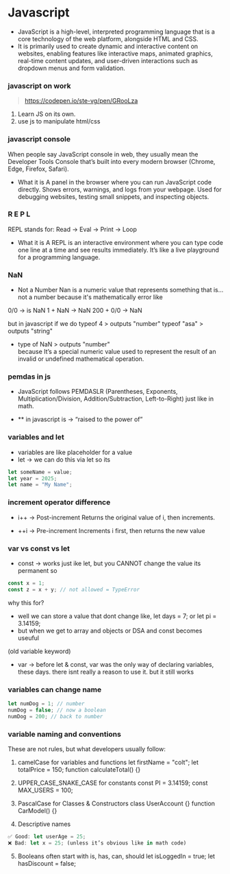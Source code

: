 # Javascript

- JavaScript is a high-level, interpreted programming language that is a core technology of the web platform, alongside HTML and CSS.
- It is primarily used to create dynamic and interactive content on websites, enabling features like interactive maps, animated graphics, real-time content updates, and user-driven interactions such as dropdown menus and form validation.

### javascript on work

> https://codepen.io/ste-vg/pen/GRooLza

1. Learn JS on its own.
2. use js to manipulate html/css

### javascript console

When people say JavaScript console in web, they usually mean the Developer Tools Console that’s built into every modern browser (Chrome, Edge, Firefox, Safari).

- What it is
  A panel in the browser where you can run JavaScript code directly.
  Shows errors, warnings, and logs from your webpage.
  Used for debugging websites, testing small snippets, and inspecting objects.

### R E P L

REPL stands for:
Read → Eval → Print → Loop

- What it is
  A REPL is an interactive environment where you can type code one line at a time and see results immediately.
  It’s like a live playground for a programming language.

### NaN

- Not a Number
  Nan is a numeric value that represents something that is... not a number
  because it's mathematically error like

0/0 -> is NaN
1 + NaN -> NaN
200 + 0/0 -> NaN

but in javascript if we do
typeof 4 > outputs "number"
typeof "asa" > outputs "string"

- type of NaN > outputs "number"  
  because It’s a special numeric value used to represent the result of an invalid or undefined mathematical operation.

### pemdas in js

- JavaScript follows PEMDASLR (Parentheses, Exponents, Multiplication/Division, Addition/Subtraction, Left-to-Right) just like in math.

- \*\* in javascript is -> “raised to the power of”

### variables and let

- variables are like placeholder for a value
- let -> we can do this via let
  so its

```javascript
let someName = value;
let year = 2025;
let name = "My Name";
```

### increment operator difference

- i++ → Post-increment
  Returns the original value of i, then increments.

- ++i → Pre-increment
  Increments i first, then returns the new value

### var vs const vs let

- const -> works just ike let, but you CANNOT change the value its permanent
  so

```javascript
const x = 1;
const z = x + y; // not allowed = TypeError
```

why this for?

- well we can store a value that dont change like, let days = 7; or let pi = 3.14159;
- but when we get to array and objects or DSA and const becomes useuful

(old variable keyword)

- var -> before let & const, var was the only way of declaring variables, these days. there isnt really a reason to use it.
  but it still works

### variables can change name

```javascript
let numDog = 1; // number
numDog = false; // now a boolean
numDog = 200; // back to number
```

### variable naming and conventions

These are not rules, but what developers usually follow:

1. camelCase for variables and functions
   let firstName = "colt";
   let totalPrice = 150;
   function calculateTotal() {}

2. UPPER_CASE_SNAKE_CASE for constants
   const PI = 3.14159;
   const MAX_USERS = 100;

3. PascalCase for Classes & Constructors
   class UserAccount {}
   function CarModel() {}

4. Descriptive names

```javascript
✅ Good: let userAge = 25;
❌ Bad: let x = 25; (unless it’s obvious like in math code)
```

5. Booleans often start with is, has, can, should
   let isLoggedIn = true;
   let hasDiscount = false;
